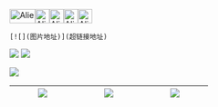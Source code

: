 
<img src="https://cdn.jsdelivr.net/gh/baib-web/img/Android-Emblem.png" alt="Alien Monster" width="45" height="25" /><img src="https://cdn.jsdelivr.net/gh/baib-web/img/ne6ukkej06t71.png" alt="Alien Monster" width="25" height="25" /><img src="https://cdn.jsdelivr.net/gh/baib-web/img/Apple%20Store.png" alt="Alien Monster" width="25" height="25" /><img src="https://cdn.jsdelivr.net/gh/baib-web/img/Finder_Icon_macOS_Big_Sur.png" alt="Alien Monster" width="25" height="25" /><img src="https://cdn.jsdelivr.net/gh/baib-web/img/OS-Linux-icon.png" alt="Alien Monster" width="25" height="25" />
```
[![](图片地址)](超链接地址)
```
![](https://3acf33aa.telegraph-image-bnz.pages.dev/file/f959f77abb5efafdb3b3b.png)
![](https://cdn.jsdelivr.net/gh/baib-web/img/Download_on_the_App_Store_Badge.svg.png)

![](https://cdn.jsdelivr.net/gh/baib-web/img/get-it-on-github.png)


| ![](https://3acf33aa.telegraph-image-bnz.pages.dev/file/f959f77abb5efafdb3b3b.png)<div style="width:100px"> | ![](https://cdn.jsdelivr.net/gh/baib-web/img/Download_on_the_App_Store_Badge.svg.png)<div style="width:100px"> | ![](https://cdn.jsdelivr.net/gh/baib-web/img/get-it-on-github.png)<div style="width:100px"> |
| ----------------------------------------------------------------------------------------------------------- | -------------------------------------------------------------------------------------------------------------- | ------------------------------------------------------------------------------------------- |

